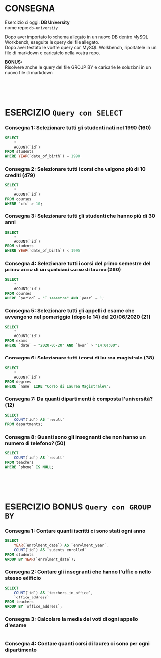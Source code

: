 # CONSEGNA
Esercizio di oggi: **DB University**
<br />
nome repo: `db-university`

Dopo aver importato lo schema allegato in un nuovo DB dentro MySQL Workbench, eseguite le query del file allegato.
<br />
Dopo aver testato le vostre query con MySQL Workbench, riportatele in un file di markdown e caricatelo nella vostra repo.

**BONUS:**
<br />
Risolvere anche le query del file GROUP BY e caricarle le soluzioni in un nuovo file di markdown







<br />
<br />
<br />

# ESERCIZIO `Query con SELECT`



### Consegna 1: Selezionare tutti gli studenti nati nel 1990 (160)

```sql
SELECT 
	*
    #COUNT(`id`)
FROM students
WHERE YEAR(`date_of_birth`) = 1990;
```




### Consegna 2: Selezionare tutti i corsi che valgono più di 10 crediti (479)

```sql
SELECT 
	*
    #COUNT(`id`)
FROM courses
WHERE `cfu` > 10;
```




### Consegna 3: Selezionare tutti gli studenti che hanno più di 30 anni

```sql
SELECT 
	*
    #COUNT(`id`)
FROM students
WHERE YEAR(`date_of_birth`) < 1995;
```






### Consegna 4: Selezionare tutti i corsi del primo semestre del primo anno di un qualsiasi corso di laurea (286)

```sql
SELECT 
	*
    #COUNT(`id`)
FROM courses
WHERE `period` = "I semestre" AND `year` = 1;
```






### Consegna 5: Selezionare tutti gli appelli d'esame che avvengono nel pomeriggio (dopo le 14) del 20/06/2020 (21)

```sql
SELECT 
	*
    #COUNT(`id`)
FROM exams
WHERE `date` = "2020-06-20" AND `hour` > "14:00:00";
```






### Consegna 6: Selezionare tutti i corsi di laurea magistrale (38)

```sql
SELECT 
	*
    #COUNT(`id`)
FROM degrees
WHERE `name` LIKE "Corso di Laurea Magistrale%";
```






### Consegna 7: Da quanti dipartimenti è composta l'università? (12)

```sql
SELECT 
	COUNT(`id`) AS `result`
FROM departments;
```






### Consegna 8: Quanti sono gli insegnanti che non hanno un numero di telefono? (50)

```sql
SELECT 
	COUNT(`id`) AS `result`
FROM teachers
WHERE `phone` IS NULL;
```






<br />
<br />
<br />

# ESERCIZIO BONUS `Query con GROUP BY`



### Consegna 1: Contare quanti iscritti ci sono stati ogni anno

```sql
SELECT 
	YEAR(`enrolment_date`) AS `enrolment_year`, 
    COUNT(`id`) AS `sudents_enrolled`
FROM students
GROUP BY YEAR(`enrolment_date`);
```



### Consegna 2: Contare gli insegnanti che hanno l'ufficio nello stesso edificio

```sql
SELECT 
	COUNT(`id`) AS `teachers_in_office`, 
    `office_address`
FROM teachers
GROUP BY `office_address`;
```



### Consegna 3: Calcolare la media dei voti di ogni appello d'esame

```sql
```



### Consegna 4: Contare quanti corsi di laurea ci sono per ogni dipartimento

```sql
```